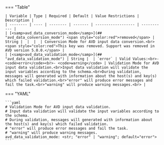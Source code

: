 <!--
  ~ Copyright (c) 2025 Arista Networks, Inc.
  ~ Use of this source code is governed by the Apache License 2.0
  ~ that can be found in the LICENSE file.
  -->
=== "Table"

    | Variable | Type | Required | Default | Value Restrictions | Description |
    | -------- | ---- | -------- | ------- | ------------------ | ----------- |
    | [<samp>avd_data_conversion_mode</samp>](## "avd_data_conversion_mode") <span style="color:red">removed</span> | String |  |  |  | Conversion Mode for AVD input data conversion.<br><span style="color:red">This key was removed. Support was removed in AVD version 5.0.0.</span> |
    | [<samp>avd_data_validation_mode</samp>](## "avd_data_validation_mode") | String |  | `error` | Valid Values:<br>- <code>error</code><br>- <code>warning</code> | Validation Mode for AVD input data validation.<br>Input data validation will validate the input variables according to the schema.<br>During validation, messages will generated with information about the host(s) and key(s) which failed validation.<br>"error" will produce error messages and fail the task.<br>"warning" will produce warning messages.<br> |

=== "YAML"

    ```yaml
    # Validation Mode for AVD input data validation.
    # Input data validation will validate the input variables according to the schema.
    # During validation, messages will generated with information about the host(s) and key(s) which failed validation.
    # "error" will produce error messages and fail the task.
    # "warning" will produce warning messages.
    avd_data_validation_mode: <str; "error" | "warning"; default="error">
    ```
